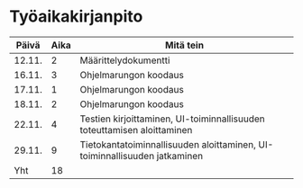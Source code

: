 # Työaikakirjanpito


| Päivä | Aika | Mitä tein |
| --- | --- | --- |
| 12.11. | 2 | Määrittelydokumentti |
| 16.11. | 3 | Ohjelmarungon koodaus |
| 17.11. | 1 | Ohjelmarungon koodaus |
| 18.11. | 2 | Ohjelmarungon koodaus |
| 22.11. | 4 | Testien kirjoittaminen, UI-toiminnallisuuden toteuttamisen aloittaminen |
| 29.11. | 9 | Tietokantatoiminnallisuuden aloittaminen, UI-toiminnallisuuden jatkaminen|
| Yht | 18 |  |